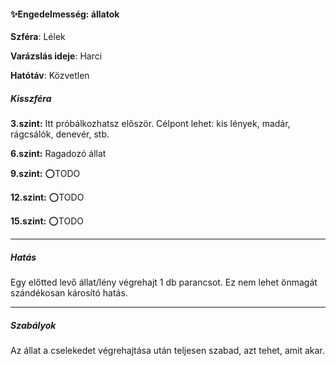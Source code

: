 #### ✨Engedelmesség: állatok

**Szféra**: Lélek

**Varázslás ideje**: Harci

**Hatótáv**: Közvetlen

##### Kisszféra

**3.szint:** Itt próbálkozhatsz először. Célpont lehet: kis lények, madár, rágcsálók, denevér, stb.

**6.szint:** Ragadozó állat

**9.szint:** ⭕TODO

**12.szint:** ⭕TODO

**15.szint:** ⭕TODO


---
##### Hatás

Egy előtted levő állat/lény végrehajt 1 db parancsot. Ez nem lehet önmagát szándékosan károsító hatás.

---
##### Szabályok

Az állat a cselekedet végrehajtása után teljesen szabad, azt tehet, amit akar.
